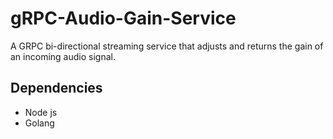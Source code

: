 # gRPC-Audio-Gain-Service
A GRPC bi-directional streaming service that adjusts and returns the gain of an incoming audio signal.


## Dependencies
- Node js
- Golang